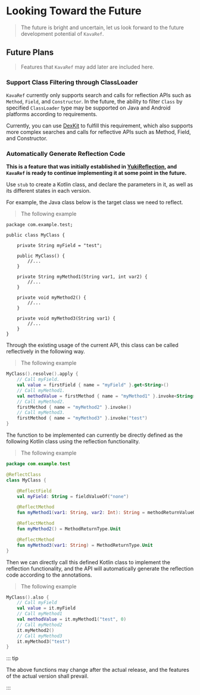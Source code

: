 # Looking Toward the Future

> The future is bright and uncertain, let us look forward to the future development potential of `KavaRef`.

## Future Plans

> Features that `KavaRef` may add later are included here.

### Support Class Filtering through ClassLoader

`KavaRef` currently only supports search and calls for reflection APIs such as `Method`, `Field`, and `Constructor`.
In the future, the ability to filter `Class` by specified `ClassLoader` type may be supported on Java and Android platforms according to requirements.

Currently, you can use [DexKit](https://github.com/LuckyPray/DexKit) to fulfill this requirement,
which also supports more complex searches and calls for reflective APIs such as Method, Field, and Constructor.

### Automatically Generate Reflection Code

**This is a feature that was initially established in [YukiReflection](https://github.com/HighCapable/YukiReflection), and `KavaRef` is ready to continue implementing it at some point in the future.**

Use `stub` to create a Kotlin class, and declare the parameters in it, as well as its different states in each version.

For example, the Java class below is the target class we need to reflect.

> The following example

```java:no-line-numbers
package com.example.test;

public class MyClass {
    
    private String myField = "test";

    public MyClass() {
        //...
    }

    private String myMethod1(String var1, int var2) {
        //...
    }

    private void myMethod2() {
        //...
    }

    private void myMethod3(String var1) {
        //...
    }
}
```

Through the existing usage of the current API, this class can be called reflectively in the following way.

> The following example

```kotlin
MyClass().resolve().apply {
    // Call myField.
    val value = firstField { name = "myField" }.get<String>()
    // Call myMethod1.
    val methodValue = firstMethod { name = "myMethod1" }.invoke<String>("test", 0)
    // Call myMethod2.
    firstMethod { name = "myMethod2" }.invoke()
    // Call myMethod3.
    firstMethod { name = "myMethod3" }.invoke("test")
}
```

The function to be implemented can currently be directly defined as the following Kotlin class using the reflection functionality.

> The following example

```kotlin
package com.example.test

@ReflectClass
class MyClass {

    @ReflectField
    val myField: String = fieldValueOf("none")

    @ReflectMethod
    fun myMethod1(var1: String, var2: Int): String = methodReturnValueOf("none")

    @ReflectMethod
    fun myMethod2() = MethodReturnType.Unit

    @ReflectMethod
    fun myMethod3(var1: String) = MethodReturnType.Unit
}
```

Then we can directly call this defined Kotlin class to implement the reflection functionality, and the API will automatically generate the reflection code according to the annotations.

> The following example

```kotlin
MyClass().also {
    // Call myField
    val value = it.myField
    // Call myMethod1
    val methodValue = it.myMethod1("test", 0)
    // Call myMethod2
    it.myMethod2()
    // Call myMethod3
    it.myMethod3("test")
}
```

::: tip

The above functions may change after the actual release, and the features of the actual version shall prevail.

:::